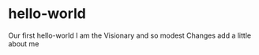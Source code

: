 # hello-world
Our first hello-world 
I am the Visionary and so modest
Changes add a little about me
